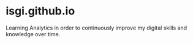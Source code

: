 # isgi.github.io
Learning Analytics in order to continuously improve my digital skills and knowledge over time.
